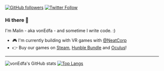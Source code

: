 [![GitHub followers](https://img.shields.io/github/followers/vonedfa?label=Followers&logo=github&style=for-the-badge&color=lightgray)](https://github.com/vonEdfa)
[![Twitter Follow](https://img.shields.io/twitter/follow/vonEdfa?label=@vonedfa&logo=twitter&style=for-the-badge&color=lightgray)](https://twitter.com/vonEdfa)

### Hi there 👋

I'm Malin - aka vonEdfa - and sometime I write code. :)

- 🎮 I'm currently building with VR games with [@NeatCorp](https://github.com/NeatCorp)
- 👉 Buy our games on [Steam](https://store.steampowered.com/developer/NeatCorp/list/60022), [Hunble Bundle](https://www.humblebundle.com/store/search?sort=bestselling&developer=Neat%20Corporation) and [Oculus](https://www.oculus.com/experiences/rift/1653313354717205)!

---

![vonEdfa's GitHub stats](https://github-readme-stats.vercel.app/api?username=vonEdfa&hide_title=true&show_icons=true&count_private=true&hide_border=true&theme=github_dark)
[![Top Langs](https://github-readme-stats.vercel.app/api/top-langs/?username=vonEdfa&layout=compact&hide=tcl&hide_border=true&theme=github_dark)](.)

<!--
**vonEdfa/vonEdfa** is a ✨ _special_ ✨ repository because its `README.md` (this file) appears on your GitHub profile.

Here are some ideas to get you started:

- 🔭 I’m currently working on ...
- 🌱 I’m currently learning ...
- 👯 I’m looking to collaborate on ...
- 🤔 I’m looking for help with ...
- 💬 Ask me about ...
- 📫 How to reach me: ...
- 😄 Pronouns: ...
- ⚡ Fun fact: ...
-->
